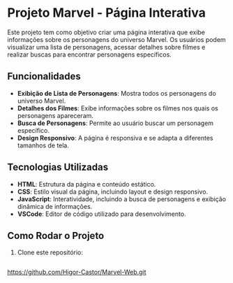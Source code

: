 # Projeto Marvel - Página Interativa

Este projeto tem como objetivo criar uma página interativa que exibe informações sobre os personagens do universo Marvel. Os usuários podem visualizar uma lista de personagens, acessar detalhes sobre filmes e realizar buscas para encontrar personagens específicos.

## Funcionalidades

- **Exibição de Lista de Personagens**: Mostra todos os personagens do universo Marvel.
- **Detalhes dos Filmes**: Exibe informações sobre os filmes nos quais os personagens apareceram.
- **Busca de Personagens**: Permite ao usuário buscar um personagem específico.
- **Design Responsivo**: A página é responsiva e se adapta a diferentes tamanhos de tela.

## Tecnologias Utilizadas

- **HTML**: Estrutura da página e conteúdo estático.
- **CSS**: Estilo visual da página, incluindo layout e design responsivo.
- **JavaScript**: Interatividade, incluindo a busca de personagens e exibição dinâmica de informações.
- **VSCode**: Editor de código utilizado para desenvolvimento.

## Como Rodar o Projeto

1. Clone este repositório:
   ```bash
https://github.com/Higor-Castor/Marvel-Web.git
